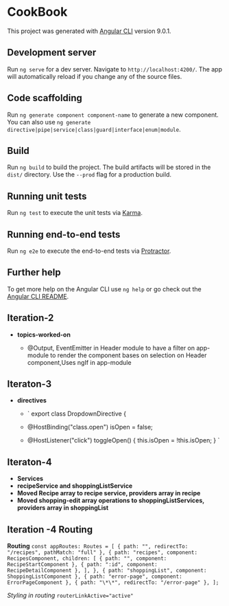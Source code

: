 # CookBook

This project was generated with [Angular CLI](https://github.com/angular/angular-cli) version 9.0.1.

## Development server

Run `ng serve` for a dev server. Navigate to `http://localhost:4200/`. The app will automatically reload if you change any of the source files.

## Code scaffolding

Run `ng generate component component-name` to generate a new component. You can also use `ng generate directive|pipe|service|class|guard|interface|enum|module`.

## Build

Run `ng build` to build the project. The build artifacts will be stored in the `dist/` directory. Use the `--prod` flag for a production build.

## Running unit tests

Run `ng test` to execute the unit tests via [Karma](https://karma-runner.github.io).

## Running end-to-end tests

Run `ng e2e` to execute the end-to-end tests via [Protractor](http://www.protractortest.org/).

## Further help

To get more help on the Angular CLI use `ng help` or go check out the [Angular CLI README](https://github.com/angular/angular-cli/blob/master/README.md).

## Iteration-2

- **topics-worked-on**

  - @Output, EventEmitter in Header module to have a filter on app-module to render the component bases on selection on Header component,Uses ngIf in app-module

## Iteraton-3

- **directives**

  - ` export class DropdownDirective {
  - @HostBinding("class.open") isOpen = false;

  - @HostListener("click") toggleOpen() {
    this.isOpen = !this.isOpen;
    }
    `

## Iteraton-4

- **Services**
- **recipeService and shoppingListService**
- **Moved Recipe array to recipe service, providers array in recipe**
- **Moved shopping-edit array operations to shoppingListServices, providers array in shoppingList**

## Iteration -4 Routing

**Routing**
`const appRoutes: Routes = [ { path: "", redirectTo: "/recipes", pathMatch: "full" }, { path: "recipes", component: RecipesComponent, children: [ { path: "", component: RecipeStartComponent }, { path: ":id", component: RecipeDetailComponent }, ], }, { path: "shoppingList", component: ShoppingListComponent }, { path: "error-page", component: ErrorPageComponent }, { path: "\*\*", redirectTo: "/error-page" }, ];`

*Styling in routing*
`routerLinkActive="active"`

